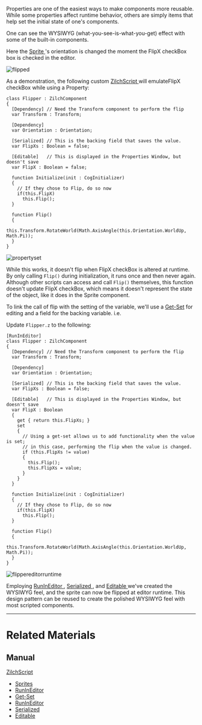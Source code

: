Properties are one of the easiest ways to make components more reusable. While some properties affect runtime behavior, others are simply items that help set the initial state of one's components.

One can see the WYSIWYG (what-you-see-is-what-you-get) effect with some of the built-in components.

Here the [ Sprite ](https://github.com/zeroengineteam/ZeroDocs/blob/master/zero_editor_documentation/zeromanual/graphics/sprites.markdown)'s orientation is changed the moment the FlipX checkBox box is checked in the editor. 



![flipped](https://media.githubusercontent.com/media/zeroengineteam/ZeroFiles/master/doc_files/47657.gif)


As a demonstration, the following custom [ ZilchScript ](https://github.com/zeroengineteam/ZeroDocs/blob/master/zero_editor_documentation/zeromanual/zilch_in_zero.markdown) will emulateFlipX checkBox while using a Property:

```
class Flipper : ZilchComponent
{
  [Dependency] // Need the Transform component to perform the flip
  var Transform : Transform;
  
  [Dependency]
  var Orientation : Orientation;
  
  [Serialized] // This is the backing field that saves the value.
  var FlipXs : Boolean = false;
  
  [Editable]   // This is displayed in the Properties Window, but doesn't save
  var FlipX : Boolean = false;
  
  function Initialize(init : CogInitializer)
  {
    // If they chose to Flip, do so now
    if(this.FlipX)
      this.Flip();
  }
  
  function Flip()
  {
    this.Transform.RotateWorld(Math.AxisAngle(this.Orientation.WorldUp, Math.Pi));
  }
}
```




![propertyset](https://media.githubusercontent.com/media/zeroengineteam/ZeroFiles/master/doc_files/1265.png)


While this works, it doesn't flip when FlipX checkBox is altered at runtime. By only 
calling `Flip()` during initialization, it runs once and then never again. Although other scripts can access and call `Flip()` themselves, this function doesn't update FlipX checkBox, which means it doesn't represent the state of the object, like it does in the  Sprite component. 

To link the call of flip with the setting of the variable, we'll use a [Get-Set](https://github.com/zeroengineteam/ZeroDocs/blob/master/zero_editor_documentation/zeromanual/zilch_in_zero/properties.markdown) for editing and a field for the backing variable. i.e.

Update `Flipper.z` to the following:
```
[RunInEditor]
class Flipper : ZilchComponent
{
  [Dependency] // Need the Transform component to perform the flip
  var Transform : Transform;
  
  [Dependency]
  var Orientation : Orientation;
  
  [Serialized] // This is the backing field that saves the value.
  var FlipXs : Boolean = false;
  
  [Editable]   // This is displayed in the Properties Window, but doesn't save
  var FlipX : Boolean
  {
    get { return this.FlipXs; }
    set
    {
      // Using a get-set allows us to add functionality when the value is set;
      // in this case, performing the flip when the value is changed. 
      if (this.FlipXs != value)
      {
        this.Flip();
        this.FlipXs = value;
      }
    }
  }
  
  function Initialize(init : CogInitializer)
  {
    // If they chose to Flip, do so now
    if(this.FlipX)
      this.Flip();
  }
  
  function Flip()
  {
    this.Transform.RotateWorld(Math.AxisAngle(this.Orientation.WorldUp, Math.Pi));
  }
}
```





![flippereditorruntime](https://media.githubusercontent.com/media/zeroengineteam/ZeroFiles/master/doc_files/47671.gif)


Employing [ RunInEditor ](https://github.com/zeroengineteam/ZeroDocs/blob/master/zero_editor_documentation/zeromanual/zilch_in_zero/attributes.markdown), [ Serialized ](https://github.com/zeroengineteam/ZeroDocs/blob/master/zero_editor_documentation/zeromanual/zilch_in_zero/attributes.markdown), and [ Editable ](https://github.com/zeroengineteam/ZeroDocs/blob/master/zero_editor_documentation/zeromanual/zilch_in_zero/attributes.markdown) we've created the WYSIWYG feel, and the sprite can now be flipped at editor runtime. This design pattern can be reused to create the polished WYSIWYG feel with most scripted components.

---
 # Related Materials
 ## Manual
 [ ZilchScript ](https://github.com/zeroengineteam/ZeroDocs/blob/master/zero_editor_documentation/zeromanual/zilch_in_zero.markdown)
- [ Sprites ](https://github.com/zeroengineteam/ZeroDocs/blob/master/zero_editor_documentation/zeromanual/graphics/sprites.markdown)
- [RunInEditor](https://github.com/zeroengineteam/ZeroDocs/blob/master/zero_editor_documentation/zeromanual/zilch_in_zero/attributes.markdown)
- [Get-Set](https://github.com/zeroengineteam/ZeroDocs/blob/master/zero_editor_documentation/zeromanual/zilch_in_zero/properties.markdown)
- [ RunInEditor ](https://github.com/zeroengineteam/ZeroDocs/blob/master/zero_editor_documentation/zeromanual/zilch_in_zero/attributes.markdown)
- [ Serialized ](https://github.com/zeroengineteam/ZeroDocs/blob/master/zero_editor_documentation/zeromanual/zilch_in_zero/attributes.markdown)
- [ Editable ](https://github.com/zeroengineteam/ZeroDocs/blob/master/zero_editor_documentation/zeromanual/zilch_in_zero/attributes.markdown) 

 